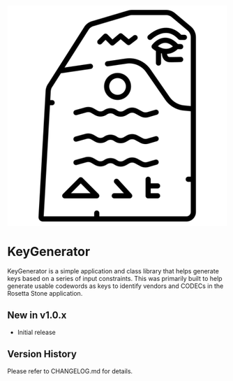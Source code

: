 ![alt tag](https://raw.githubusercontent.com/jchristn/RosettaStone/main/assets/rosettastone.png)

# KeyGenerator

KeyGenerator is a simple application and class library that helps generate keys based on a series of input constraints.  This was primarily built to help generate usable codewords as keys to identify vendors and CODECs in the Rosetta Stone application.

## New in v1.0.x

- Initial release

## Version History

Please refer to CHANGELOG.md for details.
